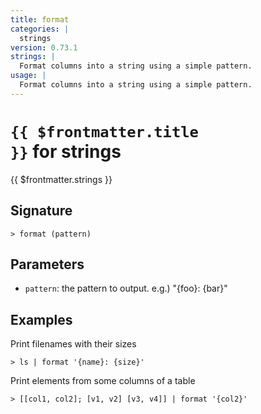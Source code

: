 ```yaml
---
title: format
categories: |
  strings
version: 0.73.1
strings: |
  Format columns into a string using a simple pattern.
usage: |
  Format columns into a string using a simple pattern.
---
```


# <code>{{ $frontmatter.title }}</code> for strings

<div class='command-title'>{{ $frontmatter.strings }}</div>

## Signature

```> format (pattern)```

## Parameters

 -  `pattern`: the pattern to output. e.g.) "{foo}: {bar}"

## Examples

Print filenames with their sizes
```shell
> ls | format '{name}: {size}'
```

Print elements from some columns of a table
```shell
> [[col1, col2]; [v1, v2] [v3, v4]] | format '{col2}'
```
